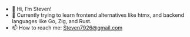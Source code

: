 - 👋 Hi, I’m Steven!
- 🌱 Currently trying to learn frontend alternatives like htmx, and backend languages like Go, Zig, and Rust.
- 📫 How to reach me: Steven7926@gmail.com
